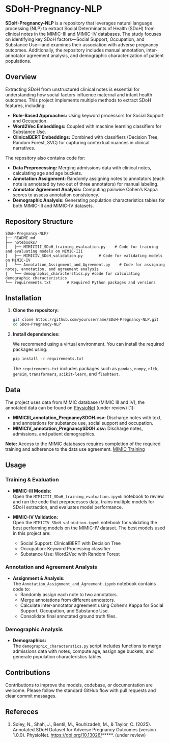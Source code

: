 
# SDoH-Pregnancy-NLP

**SDoH-Pregnancy-NLP** is a repository that leverages natural language processing (NLP) to extract Social Determinants of Health (SDoH) from clinical notes in the MIMIC-III and MIMIC-IV databases. The study focuses on identifying key SDoH factors—Social Support, Occupation, and Substance Use—and examines their association with adverse pregnancy outcomes. Additionally, the repository includes manual annotation, inter-annotator agreement analysis, and demographic characterization of patient populations.

## Overview

Extracting SDoH from unstructured clinical notes is essential for understanding how social factors influence maternal and infant health outcomes. This project implements multiple methods to extract SDoH features, including:

- **Rule-Based Approaches:** Using keyword processors for Social Support and Occupation.
- **Word2Vec Embeddings:** Coupled with machine learning classifiers for Substance Use.
- **ClinicalBERT Embeddings:** Combined with classifiers (Decision Tree, Random Forest, SVC) for capturing contextual nuances in clinical narratives.

The repository also contains code for:
- **Data Preprocessing:** Merging admissions data with clinical notes, calculating age and age buckets.
- **Annotation Assignment:** Randomly assigning notes to annotators (each note is annotated by two out of three annotators) for manual labeling.
- **Annotator Agreement Analysis:** Computing pairwise Cohen’s Kappa scores to assess annotation consistency.
- **Demographic Analysis:** Generating population characteristics tables for both MIMIC-III and MIMIC-IV datasets.

## Repository Structure

```
SDoH-Pregnancy-NLP/
├── README.md
├── notebooks/
│   ├── MIMICIII_SDoH_training_evaluation.py    # Code for training and evaluating models on MIMIC-III
│   ├── MIMICIV_SDoH_validation.py       # Code for validating models on MIMIC-IV
│   └── Annotation_Assignment_and_Agreement.py    # Code for assigning notes, annotation, and agreement analysis
|   └── demographic_characterstics.py #code for calculating demographic characteristics
└── requirements.txt       # Required Python packages and versions
```

## Installation

1. **Clone the repository:**

   ```bash
   git clone https://github.com/yourusername/SDoH-Pregnancy-NLP.git
   cd SDoH-Pregnancy-NLP
   ```

2. **Install dependencies:**

   We recommend using a virtual environment. You can install the required packages using:

   ```bash
   pip install -r requirements.txt
   ```

   The `requirements.txt` includes packages such as `pandas`, `numpy`, `nltk`, `gensim`, `transformers`, `scikit-learn`, and `flashtext`.

## Data

The project uses data from MIMIC database (MIMIC III and IV), the annotated data can be found on [PhysioNet](https://physionet.org/projects/H5W31CeYx0EOsB05USg4/overview/) (under review) [1]:
- **MIMICIII_annotation_PregnancySDOH.csv:** Discharge notes with text, and annotations for substance use, social support and occupation.
- **MIMICIV_annotation_PregnancySDOH.csv:** Discharge notes, admissions, and patient demographics.

**Note:** Access to the MIMIC databases requires completion of the required training and adherence to the data use agreement. [MIMIC Training](https://www.physionet.org/content/mimic-iv-note/view-required-training/2.2/)

## Usage

### Training & Evaluation

- **MIMIC-III Models:**  
  Open the `MIMICIII_SDoH_training_evaluation.ipynb` notebook to review and run the code that preprocesses data, trains multiple models for SDoH extraction, and evaluates model performance.

- **MIMIC-IV Validation:**  
  Open the `MIMICIV_SDoH_validation.ipynb` notebook for validating the best performing models on the MIMIC-IV dataset. The best models used in this project are:  
  - Social Support: ClinicalBERT with Decision Tree  
  - Occupation: Keyword Processing classifier  
  - Substance Use: Word2Vec with Random Forest

### Annotation and Agreement Analysis

- **Assignment & Analysis:**  
  The `Annotation_Assignment_and_Agreement.ipynb` notebook contains code to:
  - Randomly assign each note to two annotators.
  - Merge annotations from different annotators.
  - Calculate inter-annotator agreement using Cohen’s Kappa for Social Support, Occupation, and Substance Use.
  - Consolidate final annotated ground truth files.

### Demographic Analysis

- **Demographics:**  
  The `demographic_characterstics.py` script includes functions to merge admissions data with notes, compute age, assign age buckets, and generate population characteristics tables.
## Contributions

Contributions to improve the models, codebase, or documentation are welcome. Please follow the standard GitHub flow with pull requests and clear commit messages.

## Refereces
1. Soley, N., Shah, J., Bentil, M., Rouhizadeh, M., & Taylor, C. (2025). Annotated SDoH Dataset for Adverse Pregnancy Outcomes (version 1.0.0). PhysioNet. https://doi.org/10.13026/*****. (under review)


 
